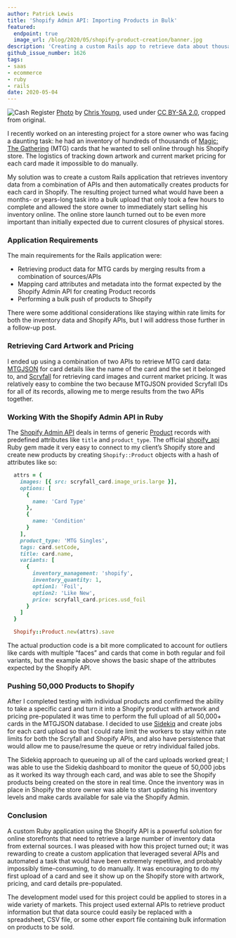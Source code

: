 ```yaml
---
author: Patrick Lewis
title: 'Shopify Admin API: Importing Products in Bulk'
featured:
  endpoint: true
  image_url: /blog/2020/05/shopify-product-creation/banner.jpg
description: 'Creating a custom Rails app to retrieve data about thousands of Magic: The Gathering cards'
github_issue_number: 1626
tags:
- saas
- ecommerce
- ruby
- rails
date: 2020-05-04
---
```


![Cash Register](/blog/2020/05/shopify-product-creation/banner.jpg)
[Photo](https://www.flickr.com/photos/mrvjtod/279845948/) by [Chris Young](https://www.flickr.com/photos/mrvjtod/), used under [CC BY-SA 2.0](https://creativecommons.org/licenses/by-sa/2.0/), cropped from original.

I recently worked on an interesting project for a store owner who was facing a daunting task: he had an inventory of hundreds of thousands of [Magic: The Gathering](https://en.wikipedia.org/wiki/Magic%3A_The_Gathering) (MTG) cards that he wanted to sell online through his Shopify store. The logistics of tracking down artwork and current market pricing for each card made it impossible to do manually.

My solution was to create a custom Rails application that retrieves inventory data from a combination of APIs and then automatically creates products for each card in Shopify. The resulting project turned what would have been a months- or years-long task into a bulk upload that only took a few hours to complete and allowed the store owner to immediately start selling his inventory online. The online store launch turned out to be even more important than initially expected due to current closures of physical stores.

### Application Requirements

The main requirements for the Rails application were:

* Retrieving product data for MTG cards by merging results from a combination of sources/APIs
* Mapping card attributes and metadata into the format expected by the Shopify Admin API for creating Product records
* Performing a bulk push of products to Shopify

There were some additional considerations like staying within rate limits for both the inventory data and Shopify APIs, but I will address those further in a follow-up post.

### Retrieving Card Artwork and Pricing

I ended up using a combination of two APIs to retrieve MTG card data: [MTGJSON](https://mtgjson.com/) for card details like the name of the card and the set it belonged to, and [Scryfall](https://scryfall.com/) for retrieving card images and current market pricing. It was relatively easy to combine the two because MTGJSON provided Scryfall IDs for all of its records, allowing me to merge results from the two APIs together.

### Working With the Shopify Admin API in Ruby

The [Shopify Admin API](https://shopify.dev/docs/admin-api) deals in terms of generic [Product](https://shopify.dev/docs/admin-api/rest/reference/products/product) records with predefined attributes like `title` and `product_type`. The official [shopify_api](https://github.com/Shopify/shopify_api) Ruby gem made it very easy to connect to my client’s Shopify store and create new products by creating `Shopify::Product` objects with a hash of attributes like so:

```ruby
  attrs = {
    images: [{ src: scryfall_card.image_uris.large }],
    options: [
      {
        name: 'Card Type'
      },
      {
        name: 'Condition'
      }
    ],
    product_type: 'MTG Singles',
    tags: card.setCode,
    title: card.name,
    variants: [
      {
        inventory_management: 'shopify',
        inventory_quantity: 1,
        option1: 'Foil',
        option2: 'Like New',
        price: scryfall_card.prices.usd_foil
      }
    ]
  }

  Shopify::Product.new(attrs).save
```

The actual production code is a bit more complicated to account for outliers like cards with multiple “faces” and cards that come in both regular and foil variants, but the example above shows the basic shape of the attributes expected by the Shopify API.

### Pushing 50,000 Products to Shopify

After I completed testing with individual products and confirmed the ability to take a specific card and turn it into a Shopify product with artwork and pricing pre-populated it was time to perform the full upload of all 50,000+ cards in the MTGJSON database. I decided to use [Sidekiq](https://sidekiq.org/) and create jobs for each card upload so that I could rate limit the workers to stay within rate limits for both the Scryfall and Shopify APIs, and also have persistence that would allow me to pause/resume the queue or retry individual failed jobs.

The Sidekiq approach to queueing up all of the card uploads worked great; I was able to use the Sidekiq dashboard to monitor the queue of 50,000 jobs as it worked its way through each card, and was able to see the Shopify products being created on the store in real time. Once the inventory was in place in Shopify the store owner was able to start updating his inventory levels and make cards available for sale via the Shopify Admin.

### Conclusion

 A custom Ruby application using the Shopify API is a powerful solution for online storefronts that need to retrieve a large number of inventory data from external sources. I was pleased with how this project turned out; it was rewarding to create a custom application that leveraged several APIs and automated a task that would have been extremely repetitive, and probably impossibly time-consuming, to do manually. It was encouraging to do my first upload of a card and see it show up on the Shopify store with artwork, pricing, and card details pre-populated.

 The development model used for this project could be applied to stores in a wide variety of markets. This project used external APIs to retrieve product information but that data source could easily be replaced with a spreadsheet, CSV file, or some other export file containing bulk information on products to be sold.
